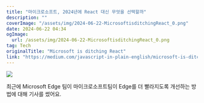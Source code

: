 ```yaml
---
title: "마이크로소프트, 2024년에 React 대신 무엇을 선택할까"
description: ""
coverImage: "/assets/img/2024-06-22-MicrosoftisditchingReact_0.png"
date: 2024-06-22 04:34
ogImage: 
  url: /assets/img/2024-06-22-MicrosoftisditchingReact_0.png
tag: Tech
originalTitle: "Microsoft is ditching React"
link: "https://medium.com/javascript-in-plain-english/microsoft-is-ditching-react-f8b952b92b9b"
---
```



<img src="/assets/img/2024-06-22-MicrosoftisditchingReact_0.png" />

최근에 Microsoft Edge 팀이 마이크로소프트팀이 Edge를 더 빨라지도록 개선하는 방법에 대해 기사를 썼어요.